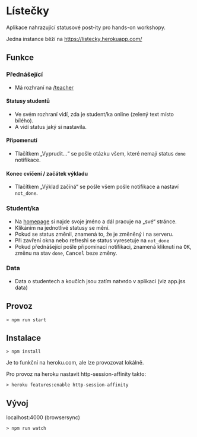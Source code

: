 # Lístečky

Aplikace nahrazující statusové post-ity pro hands-on workshopy.

Jedna instance běží na https://listecky.herokuapp.com/

## Funkce

### Přednášející

* Má rozhraní na [/teacher](https://listecky.herokuapp.com/teacher)

#### Statusy studentů

* Ve svém rozhraní vidí, zda je student/ka online (zelený text místo bílého).
* A vidí status jaký si nastavila.

#### Připomenutí

* Tlačítkem „Vyprudit…“ se pošle otázku všem, které nemají status `done` notifikace.

#### Konec cvičení / začátek výkladu

* Tlačítkem „Výklad začíná“ se pošle všem pošle notifikace a nastaví `not_done`.  


### Student/ka

* Na [homepage](https://listecky.herokuapp.com/) si najde svoje jméno a dál pracuje na „své“ stránce.
* Klikáním na jednotlivé statusy se mění. 
* Pokud se status změnil, znamená to, že je změněný i na serveru.
* Při zavření okna nebo refreshi se status vyresetuje na `not_done` 
* Pokud přednášející pošle připomínací notifikaci, znamená kliknutí na <kbd>OK</kbd>, změnu na stav `done`, <kbd>Cancel</kbd> beze změny.  

### Data

* Data o studentech a koučích jsou zatím natvrdo v aplikaci (viz app.jss data)

## Provoz

```
> npm run start
```


## Instalace 

```
> npm install
```

Je to funkční na heroku.com, ale lze provozovat lokálně.

Pro provoz na heroku nastavit http-session-affinity takto:

```
> heroku features:enable http-session-affinity
```

## Vývoj

localhost:4000 (browsersync)

```
> npm run watch
```
